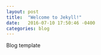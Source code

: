```yaml
---
layout: post
title:  "Welcome to Jekyll!"
date:   2016-07-10 17:50:46 -0400
categories: blog
---
```


Blog template